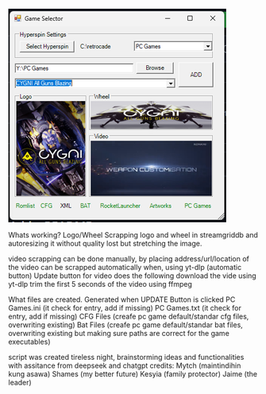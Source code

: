 ![Alt text](https://github.com/kuyajnonymous/hyperspinaiotools/raw/main/SS.png)


Whats working?
Logo/Wheel
Scrapping logo and wheel in streamgriddb and autoresizing it without quality lost but stretching the image.

video scrapping 
can be done manually, by placing address/url/location of the video
can be scrapped automatically when, using yt-dlp (automatic button)
Update button for video does the following
download the vide using yt-dlp
trim the first 5 seconds of the video using ffmpeg

What files are created. Generated when UPDATE Button is clicked
PC Games.ini (it check for entry, add if missing)
PC Games.txt (it check for entry, add if missing)
CFG Files (creafe pc game default/standar cfg files, overwriting existing)
Bat Files  (creafe pc game default/standar bat files, overwriting existing but making sure paths are correct for the game executables)


script was created tireless night, brainstorming ideas and functionalities with assitance from deepseek and chatgpt
credits: 
Mytch (maintindihin kung asawa)
Shames (my better future)
Kesyia (family protector)
Jaime (the leader)
